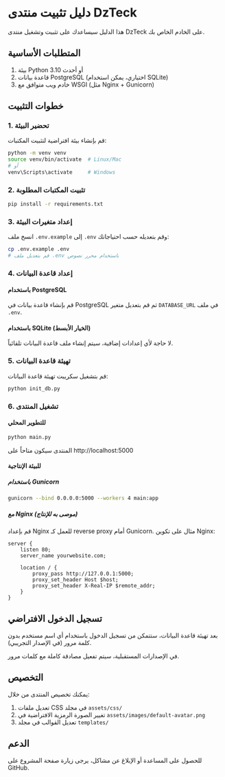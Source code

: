 # دليل تثبيت منتدى DzTeck

هذا الدليل سيساعدك على تثبيت وتشغيل منتدى DzTeck على الخادم الخاص بك.

## المتطلبات الأساسية

1. بيئة Python 3.10 أو أحدث
2. قاعدة بيانات PostgreSQL (اختياري، يمكن استخدام SQLite)
3. خادم ويب متوافق مع WSGI (مثل Nginx + Gunicorn)

## خطوات التثبيت

### 1. تحضير البيئة

قم بإنشاء بيئة افتراضية لتثبيت المكتبات:

```bash
python -m venv venv
source venv/bin/activate  # Linux/Mac
# أو
venv\Scripts\activate     # Windows
```

### 2. تثبيت المكتبات المطلوبة

```bash
pip install -r requirements.txt
```

### 3. إعداد متغيرات البيئة

انسخ ملف `.env.example` إلى `.env` وقم بتعديله حسب احتياجاتك:

```bash
cp .env.example .env
# قم بتعديل ملف .env باستخدام محرر نصوص
```

### 4. إعداد قاعدة البيانات

#### باستخدام PostgreSQL

قم بإنشاء قاعدة بيانات في PostgreSQL ثم قم بتعديل متغير `DATABASE_URL` في ملف `.env`.

#### باستخدام SQLite (الخيار الأبسط)

لا حاجة لأي إعدادات إضافية، سيتم إنشاء ملف قاعدة البيانات تلقائياً.

### 5. تهيئة قاعدة البيانات

قم بتشغيل سكريبت تهيئة قاعدة البيانات:

```bash
python init_db.py
```

### 6. تشغيل المنتدى

#### للتطوير المحلي

```bash
python main.py
```

المنتدى سيكون متاحاً على http://localhost:5000

#### للبيئة الإنتاجية

##### باستخدام Gunicorn

```bash
gunicorn --bind 0.0.0.0:5000 --workers 4 main:app
```

##### مع Nginx (موصى به للإنتاج)

قم بإعداد Nginx للعمل كـ reverse proxy أمام Gunicorn. مثال على تكوين Nginx:

```nginx
server {
    listen 80;
    server_name yourwebsite.com;

    location / {
        proxy_pass http://127.0.0.1:5000;
        proxy_set_header Host $host;
        proxy_set_header X-Real-IP $remote_addr;
    }
}
```

## تسجيل الدخول الافتراضي

بعد تهيئة قاعدة البيانات، ستتمكن من تسجيل الدخول باستخدام أي اسم مستخدم بدون كلمة مرور (في الإصدار التجريبي).

في الإصدارات المستقبلية، سيتم تفعيل مصادقة كاملة مع كلمات مرور.

## التخصيص

يمكنك تخصيص المنتدى من خلال:

1. تعديل ملفات CSS في مجلد `assets/css/`
2. تغيير الصورة الرمزية الافتراضية في `assets/images/default-avatar.png`
3. تعديل القوالب في مجلد `templates/`

## الدعم

للحصول على المساعدة أو الإبلاغ عن مشاكل، يرجى زيارة صفحة المشروع على GitHub.